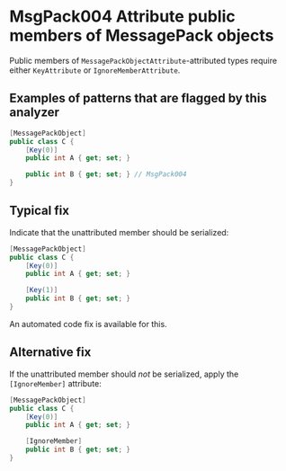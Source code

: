# MsgPack004 Attribute public members of MessagePack objects

Public members of `MessagePackObjectAttribute`-attributed types require either `KeyAttribute` or `IgnoreMemberAttribute`.

## Examples of patterns that are flagged by this analyzer

```cs
[MessagePackObject]
public class C {
    [Key(0)]
    public int A { get; set; }

    public int B { get; set; } // MsgPack004
}
```

## Typical fix

Indicate that the unattributed member should be serialized:

```cs
[MessagePackObject]
public class C {
    [Key(0)]
    public int A { get; set; }

    [Key(1)]
    public int B { get; set; }
}
```

An automated code fix is available for this.

## Alternative fix

If the unattributed member should _not_ be serialized, apply the `[IgnoreMember]` attribute:

```cs
[MessagePackObject]
public class C {
    [Key(0)]
    public int A { get; set; }

    [IgnoreMember]
    public int B { get; set; }
}
```
